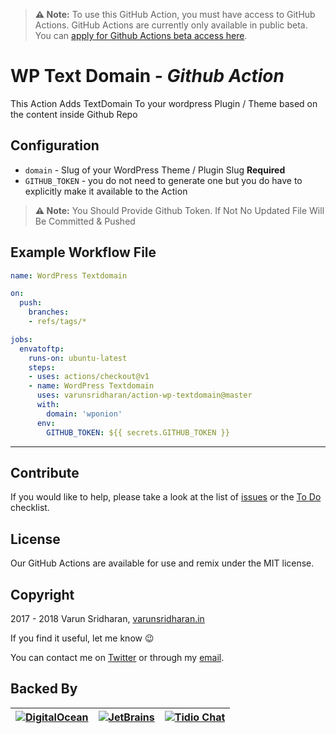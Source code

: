 > **⚠️ Note:** To use this GitHub Action, you must have access to GitHub Actions. GitHub Actions are currently only available in public beta. You can [apply for Github Actions beta access here](https://github.com/features/actions).


# WP Text Domain - ***Github Action***
This Action Adds TextDomain To your wordpress Plugin / Theme based on the content inside Github Repo

## Configuration
* `domain` - Slug of your WordPress Theme / Plugin Slug  **Required**
* `GITHUB_TOKEN` - you do not need to generate one but you do have to explicitly make it available to the Action

> **⚠️ Note:** You Should Provide Github Token. If Not No Updated File Will Be Committed & Pushed

## Example Workflow File
```yaml
name: WordPress Textdomain

on:
  push:
    branches:
    - refs/tags/*

jobs:
  envatoftp:
    runs-on: ubuntu-latest
    steps:
    - uses: actions/checkout@v1
    - name: WordPress Textdomain
      uses: varunsridharan/action-wp-textdomain@master
      with:
        domain: 'wponion'
      env:
        GITHUB_TOKEN: ${{ secrets.GITHUB_TOKEN }}
```

---
## Contribute
If you would like to help, please take a look at the list of
[issues][issues] or the [To Do](#-todo) checklist.

## License
Our GitHub Actions are available for use and remix under the MIT license.

## Copyright
2017 - 2018 Varun Sridharan, [varunsridharan.in][website]

If you find it useful, let me know :wink:

You can contact me on [Twitter][twitter] or through my [email][email].

## Backed By
| [![DigitalOcean][do-image]][do-ref] | [![JetBrains][jb-image]][jb-ref] |  [![Tidio Chat][tidio-image]][tidio-ref] |
| --- | --- | --- |

[twitter]: https://twitter.com/varunsridharan2
[email]: mailto:varunsridharan23@gmail.com
[website]: https://varunsridharan.in
[issues]: issues/

[do-image]: https://vsp.ams3.cdn.digitaloceanspaces.com/cdn/DO_Logo_Horizontal_Blue-small.png
[jb-image]: https://vsp.ams3.cdn.digitaloceanspaces.com/cdn/phpstorm-small.png?v3
[tidio-image]: https://vsp.ams3.cdn.digitaloceanspaces.com/cdn/tidiochat-small.png
[do-ref]: https://s.svarun.in/Ef
[jb-ref]: https://www.jetbrains.com
[tidio-ref]: https://tidiochat.com
